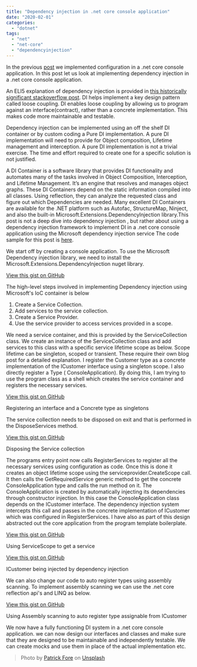 ```yaml
---
title: "Dependency injection in .net core console application"
date: "2020-02-01"
categories: 
  - "dotnet"
tags: 
  - "net"
  - "net-core"
  - "dependencyinjection"
---
```


In the previous [post](https://pradeepl.com/dotnet/configuration-in-a-net-core-console-application/) we implemented configuration in a .net core console application. In this post let us look at implementing dependency injection in a .net core console application.

An ELI5 explanation of dependency injection is provided in [this historically significant stackoverflow post](https://stackoverflow.com/questions/1638919/how-to-explain-dependency-injection-to-a-5-year-old). DI helps implement a key design pattern called loose coupling. DI enables loose coupling by allowing us to program against an interface(contract), rather than a concrete implementation. This makes code more maintainable and testable.

Dependency injection can be implemented using an off the shelf DI container or by custom coding a Pure DI implementation. A pure DI implementation will need to provide for Object composition, Lifetime management and interception. A pure DI implementation is not a trivial exercise. The time and effort required to create one for a specific solution is not justified.

A DI Container is a software library that provides DI functionality and automates many of the tasks involved in Object Composition, Interception, and Lifetime Management. It’s an engine that resolves and manages object graphs. These DI Containers depend on the static information compiled into all classes. Using reflection, they can analyze the requested class and figure out which Dependencies are needed. Many excellent DI Containers are available for the .NET platform such as Autofac, StructureMap, Ninject, and also the built-in Microsoft.Extensions.DependencyInjection library.This post is not a deep dive into dependency injection , but rather about using a dependency injection framework to implement DI in a .net core console application using the Microsoft dependency injection service The code sample for this post is [here](https://github.com/PradeepLoganathan/Injector).

We start off by creating a console application. To use the Microsoft Dependency injection library, we need to install the Microsoft.Extensions.DependencyInjection nuget library.

<script src="https://gist.github.com/PradeepLoganathan/571807b5a7a4086f62b1e9ff830dc91a.js"></script>

<a href="https://gist.github.com/PradeepLoganathan/571807b5a7a4086f62b1e9ff830dc91a">View this gist on GitHub</a>

The high-level steps involved in implementing Dependency injection using Microsoft's IoC container is below

1. Create a Service Collection.
2. Add services to the service collection.
3. Create a Service Provider.
4. Use the service provider to access services provided in a scope.

We need a service container, and this is provided by the ServiceCollection class. We create an instance of the ServiceCollection class and add services to this class with a specific service lifetime scope as below. Scope lifetime can be singleton, scoped or transient. These require their own blog post for a detailed explanation. I register the Customer type as a concrete implementation of the ICustomer interface using a singleton scope. I also directly register a Type ( ConsoleApplication). By doing this, I am trying to use the program class as a shell which creates the service container and registers the necessary services.

<script src="https://gist.github.com/PradeepLoganathan/b6d9a430ee8218318cc6f2311234d871.js"></script>

<a href="https://gist.github.com/PradeepLoganathan/b6d9a430ee8218318cc6f2311234d871">View this gist on GitHub</a>

Registering an interface and a Concrete type as singletons

The service collection needs to be disposed on exit and that is performed in the DisposeServices method.

<script src="https://gist.github.com/PradeepLoganathan/d901587a375097bcf90b0f1596e48511.js"></script>

<a href="https://gist.github.com/PradeepLoganathan/d901587a375097bcf90b0f1596e48511">View this gist on GitHub</a>

Disposing the Service collection

The programs entry point now calls RegisterServices to register all the necessary services using configuration as code. Once this is done it creates an object lifetime scope using the serviceprovider.CreateScope call. It then calls the GetRequiredService generic method to get the concrete ConsoleApplication type and calls the run method on it. The ConsoleApplication is created by automatically injecting its dependencies through constructor injection. In this case the ConsoleApplication class depends on the ICustomer interface. The dependency injection system intercepts this call and passes in the concrete implementation of ICustomer which was configured in RegisterServices. I have also as part of this design abstracted out the core application from the program template boilerplate.

<script src="https://gist.github.com/PradeepLoganathan/67ec3cef3b0350da03e5045526387d09.js"></script>

<a href="https://gist.github.com/PradeepLoganathan/67ec3cef3b0350da03e5045526387d09">View this gist on GitHub</a>

Using ServiceScope to get a service

<script src="https://gist.github.com/PradeepLoganathan/eb8f668f80bcf74b6d50f85591a8eb7a.js"></script>

<a href="https://gist.github.com/PradeepLoganathan/eb8f668f80bcf74b6d50f85591a8eb7a">View this gist on GitHub</a>

ICustomer being injected by dependency injection

We can also change our code to auto register types using assembly scanning. To implement assembly scanning we can use the .net core reflection api's and LINQ as below.

<script src="https://gist.github.com/PradeepLoganathan/152bd70dbda88390f8a347d285380124.js"></script>

<a href="https://gist.github.com/PradeepLoganathan/152bd70dbda88390f8a347d285380124">View this gist on GitHub</a>

Using Assembly scanning to auto register type assignable from ICustomer

We now have a fully functioning DI system in a .net core console application. we can now design our interfaces and classes and make sure that they are designed to be maintainable and independently testable. We can create mocks and use them in place of the actual implementation etc.

> Photo by [Patrick Fore](https://unsplash.com/@patrickian4?utm_source=unsplash&utm_medium=referral&utm_content=creditCopyText) on [Unsplash](https://unsplash.com/s/photos/selection?utm_source=unsplash&utm_medium=referral&utm_content=creditCopyText)
